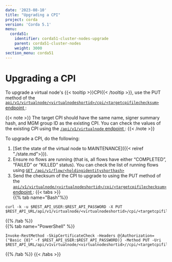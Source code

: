 ```yaml
---
date: '2023-08-10'
title: "Upgrading a CPI"
project: corda
version: 'Corda 5.1'
menu:
  corda51:
    identifier: corda51-cluster-nodes-upgrade
    parent: corda51-cluster-nodes
    weight: 3000
section_menu: corda51
---
```


# Upgrading a CPI

To upgrade a virtual node's {{< tooltip >}}CPI{{< /tooltip >}}, use the PUT method of the <a href ="../../reference/rest-api/openapi.html#tag/Virtual-Node-API/operation/put_virtualnode__virtualnodeshortid__cpi__targetcpifilechecksum_">`api/v1/virtualnode/<virtualnodeshortid>/cpi/<targetcpifilechecksum>` endpoint </a>:

{{< note >}}
The target CPI should have the same name, signer summary hash, and MGM group ID as the existing CPI. You can check the values of the existing CPI using 
the <a href ="./retrieving.md">`/api/v1/virtualnode` endpoint </a>:
{{< /note >}}

To upgrade a CPI, do the following:

1. [Set the state of the virtual node to MAINTENANCE]({{< relref "./state.md">}}). 
2. Ensure no flows are running (that is, all flows have either “COMPLETED”, “FAILED” or “KILLED” status). You can check the list of running flows using <a href ="../../reference/rest-api/openapi.html#tag/Flow-Management-API/operation/get_flow__holdingidentityshorthash_">`GET /api/v1/flow/<holdingidentityshorthash>` </a>
3. Send the checksum of the CPI to upgrade to using the PUT method of the <a href ="../../reference/rest-api/openapi.html#tag/Virtual-Node-API/operation/put_virtualnode__virtualnodeshortid__cpi__targetcpifilechecksum_">`api/v1/virtualnode/<virtualnodeshortid>/cpi/<targetcpifilechecksum>` endpoint </a>:
{{< tabs >}}   
{{% tab name="Bash"%}}
```shell
curl -k -u $REST_API_USER:$REST_API_PASSWORD -X PUT $REST_API_URL/api/v1/virtualnode/<virtualnodeshortid>/cpi/<targetcpifilechecksum>
```
{{% /tab %}}   
{{% tab name="PowerShell" %}}
```shell
Invoke-RestMethod -SkipCertificateCheck -Headers @{Authorization=("Basic {0}" -f $REST_API_USER:$REST_API_PASSWORD)} -Method PUT -Uri $REST_API_URL/api/v1virtualnode/<virtualnodeshortid>//cpi/<targetcpifilechecksum>
```
{{% /tab %}}   {{< /tabs >}}